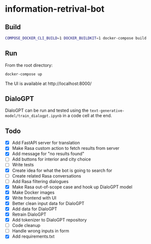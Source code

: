 # information-retrival-bot

## Build

```bash
COMPOSE_DOCKER_CLI_BUILD=1 DOCKER_BUILDKIT=1 docker-compose build
```

## Run

From the root directory:
```bash
docker-compose up
```

The UI is available at http://localhost:8000/

## DialoGPT

DialoGPT can be run and tested using the ``text-generative-model/train_dialogpt.ipynb`` in a code cell at the end.

## Todo
- [x] Add FastAPI server for translation
- [x] Make Rasa custom action to fetch results from server
- [x] Add message for "no results found"
- [ ] Add buttons for interior and city choice
- [ ] Write tests
- [x] Create idea for what the bot is going to search for
- [ ] Create related Rasa conversations
- [ ] Add Rasa filtering dialogues
- [x] Make Rasa out-of-scope case and hook up DialoGPT model
- [x] Make Docker images
- [x] Write frontend with UI
- [x] Better clean input data for DialoGPT
- [x] Add data for DialoGPT
- [x] Retrain DialoGPT
- [x] Add tokenizer to DialoGPT repository
- [ ] Code cleanup
- [ ] Handle wrong inputs in form
- [x] Add requirements.txt